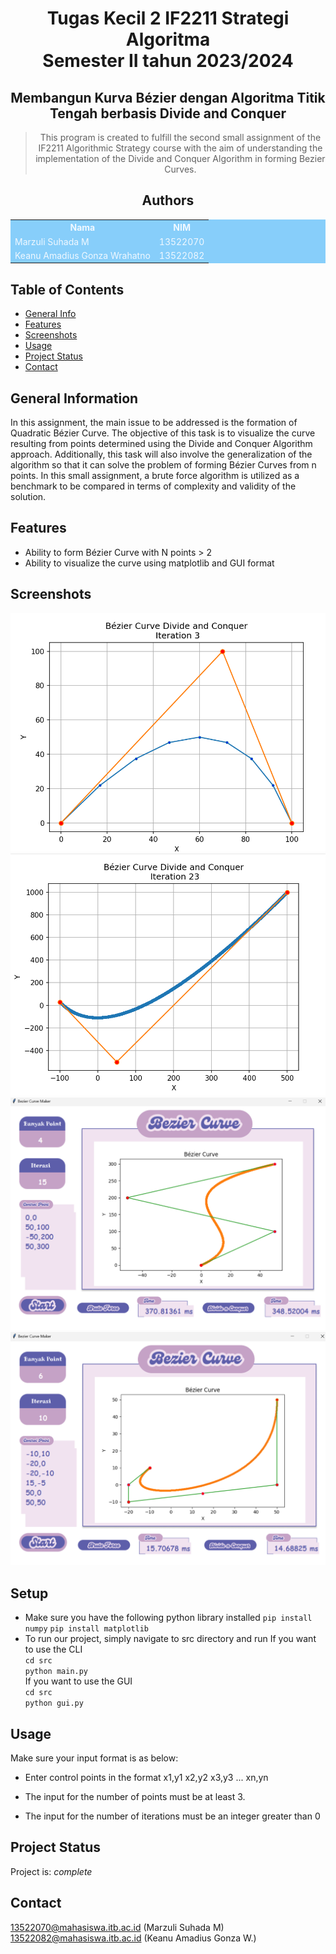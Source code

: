 <div align="center">

# Tugas Kecil 2 IF2211 Strategi Algoritma <br/> Semester II tahun 2023/2024 <br/> 
## Membangun Kurva Bézier dengan Algoritma Titik Tengah berbasis Divide and Conquer

> This program is created to fulfill the second small assignment of the IF2211 Algorithmic Strategy course with the aim of understanding the implementation of the Divide and Conquer Algorithm in forming Bezier Curves.

## Authors 

<table style="width:100%; background-color:#87CEFA; color:#F0F8FF;">
  <tr>
    <th>Nama</th>
    <th>NIM</th>
  </tr>
  <tr>
    <td>Marzuli Suhada M</td>
    <td>13522070</td>
  </tr>
  <tr>
    <td>Keanu Amadius Gonza Wrahatno</td>
    <td>13522082</td>
  </tr>
</table>

</div>

## Table of Contents
* [General Info](#general-information)
* [Features](#features)
* [Screenshots](#screenshots)
* [Usage](#usage)
* [Project Status](#project-status)
* [Contact](#contact)


## General Information
In this assignment, the main issue to be addressed is the formation of Quadratic Bézier Curve. The objective of this task is to visualize the curve resulting from points determined using the Divide and Conquer Algorithm approach. Additionally, this task will also involve the generalization of the algorithm so that it can solve the problem of forming Bézier Curves from n points. In this small assignment, a brute force algorithm is utilized as a benchmark to be compared in terms of complexity and validity of the solution.



## Features
- Ability to form Bézier Curve with N points > 2
- Ability to visualize the curve using matplotlib and GUI format


## Screenshots
![Example screenshot](./test/test_2.png)
![Example screenshot](./test/test_4.png)
![Example screenshot](./test/bonus_test3.png)
![Example screenshot](./test/bonus_test2.png)

## Setup
- Make sure you have the following python library installed
`pip install numpy`
`pip install matplotlib`
- To run our project, simply navigate to src directory and run
If you want to use the CLI <br>
`cd src` <br>
`python main.py` <br>
If you want to use the GUI <br>
`cd src` <br>
`python gui.py` <br>

## Usage
Make sure your input format is as below:

- Enter control points in the format 
x1,y1
x2,y2
x3,y3
...
xn,yn

- The input for the number of points must be at least 3.
- The input for the number of iterations must be an integer greater than 0


## Project Status
Project is:  _complete_ 

## Contact
13522070@mahasiswa.itb.ac.id (Marzuli Suhada M) <br>
13522082@mahasiswa.itb.ac.id (Keanu Amadius Gonza W.)
